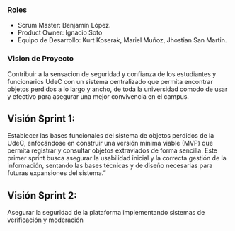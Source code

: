 ### Roles
- Scrum Master: Benjamín López.
- Product Owner: Ignacio Soto 
- Equipo de Desarrollo: Kurt Koserak, Mariel Muñoz, Jhostian San Martin.

### Vision de Proyecto

Contribuir a la sensacion de seguridad y
confianza de los estudiantes y funcionarios UdeC con un
sistema centralizado que permita encontrar objetos perdidos a lo largo y ancho,
de toda la universidad comodo de usar y efectivo para asegurar una mejor convivencia
en el campus.

## Visión Sprint 1: 

Establecer las bases funcionales del sistema de objetos perdidos de la UdeC, 
enfocándose en construir una versión mínima viable (MVP) que permita registrar y consultar objetos extraviados de forma sencilla. 
Este primer sprint busca asegurar la usabilidad inicial y la correcta gestión de la información, 
sentando las bases técnicas y de diseño necesarias para futuras expansiones del sistema.” 

## Visión Sprint 2:

Asegurar la seguridad de la plataforma implementando sistemas de verificación y moderación
